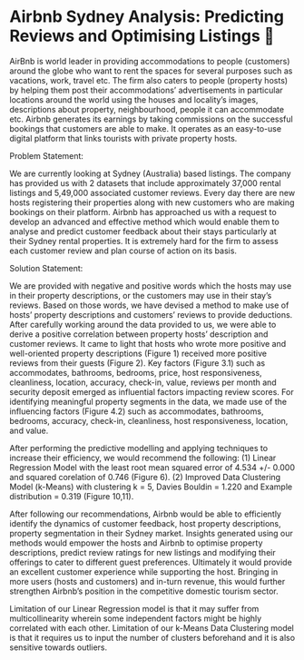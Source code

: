 # Airbnb Sydney Analysis: Predicting Reviews and Optimising Listings 🏡

AirBnb is world leader in providing accommodations to people (customers) around the globe who want to rent the spaces 
for several purposes such as vacations, work, travel etc. The firm also caters to people (property hosts) by helping them 
post their accommodations’ advertisements in particular locations around the world using the houses and locality’s 
images, descriptions about property, neighbourhood, people it can accommodate etc. Airbnb generates its earnings by 
taking commissions on the successful bookings that customers are able to make. It operates as an easy-to-use digital 
platform that links tourists with private property hosts.  

Problem Statement: 

We are currently looking at Sydney (Australia) based listings. The company has provided us with 2 datasets that include 
approximately 37,000 rental listings and 5,49,000 associated customer reviews. Every day there are new hosts 
registering their properties along with new customers who are making bookings on their platform. Airbnb has approached 
us with a request to develop an advanced and effective method which would enable them to analyse and predict 
customer feedback about their stays particularly at their Sydney rental properties. It is extremely hard for the firm to 
assess each customer review and plan course of action on its basis.  

Solution Statement: 

We are provided with negative and positive words which the hosts may use in their property descriptions, or the 
customers may use in their stay’s reviews. Based on those words, we have devised a method to make use of hosts’ 
property descriptions and customers’ reviews to provide deductions. After carefully working around the data provided to 
us, we were able to derive a positive correlation between property hosts’ description and customer reviews. It came to 
light that hosts who wrote more positive and well-oriented property descriptions (Figure 1) received more positive reviews 
from their guests (Figure 2). Key factors (Figure 3.1) such as accommodates, bathrooms, bedrooms, price, host 
responsiveness, cleanliness, location, accuracy, check-in, value, reviews per month and security deposit emerged as 
influential factors impacting review scores. For identifying meaningful property segments in the data, we made use of the 
influencing factors (Figure 4.2) such as accommodates, bathrooms, bedrooms, accuracy, check-in, cleanliness, host 
responsiveness, location, and value. 

After performing the predictive modelling and applying techniques to increase their efficiency, we would recommend the 
following: (1) Linear Regression Model with the least root mean squared error of 4.534 +/- 0.000 and squared corelation 
of 0.746 (Figure 6). (2) Improved Data Clustering Model (k-Means) with clustering k = 5, Davies Bouldin = 1.220 and 
Example distribution = 0.319 (Figure 10,11). 

After following our recommendations, Airbnb would be able to efficiently identify the dynamics of customer feedback, host 
property descriptions, property segmentation in their Sydney market. Insights generated using our methods would 
empower the hosts and Airbnb to optimise property descriptions, predict review ratings for new listings and modifying 
their offerings to cater to different guest preferences. Ultimately it would provide an excellent customer experience while 
supporting the host. Bringing in more users (hosts and customers) and in-turn revenue, this would further strengthen 
Airbnb’s position in the competitive domestic tourism sector. 

Limitation of our Linear Regression model is that it may suffer from multicollinearity wherein some independent factors 
might be highly correlated with each other. Limitation of our k-Means Data Clustering model is that it requires us to input 
the number of clusters beforehand and it is also sensitive towards outliers. 
